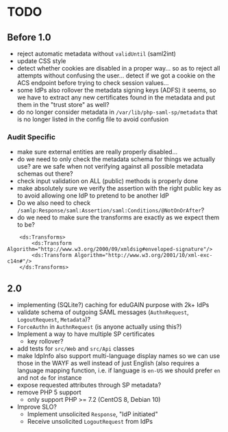 # TODO

## Before 1.0

- reject automatic metadata without `validUntil` (saml2int)
- update CSS style
- detect whether cookies are disabled in a proper way... so as to reject all
  attempts without confusing the user... detect if we got a cookie on the ACS
  endpoint before trying to check session values...
- some IdPs also rollover the metadata signing keys (ADFS) it seems, so we have
  to extract any new certificates found in the metadata and put them in the 
  "trust store" as well?
- do no longer consider metadata in `/var/lib/php-saml-sp/metadata` that is no 
  longer listed in the config file to avoid confusion

### Audit Specific

- make sure external entities are really properly disabled...
- do we need to only check the metadata schema for things we actually use? are
  we safe when not verifying against all possible metadata schemas out there?
- check input validation on ALL (public) methods is properly done
- make absolutely sure we verify the assertion with the right public key as to
  avoid allowing one IdP to pretend to be another IdP
- Do we also need to check `/samlp:Response/saml:Assertion/saml:Conditions/@NotOnOrAfter`?
- do we need to make sure the transforms are exactly as we expect them to be?

```
    <ds:Transforms>
        <ds:Transform Algorithm="http://www.w3.org/2000/09/xmldsig#enveloped-signature"/>
        <ds:Transform Algorithm="http://www.w3.org/2001/10/xml-exc-c14n#"/>
    </ds:Transforms>
```

## 2.0

- implementing (SQLite?) caching for eduGAIN purpose with 2k+ IdPs
- validate schema of outgoing SAML messages (`AuthnRequest`, `LogoutRequest`, `Metadata`)?
- `ForceAuthn` in `AuthnRequest` (is anyone actually using this?)
- Implement a way to have multiple SP certificates
  - key rollover?
- add tests for `src/Web` and `src/Api` classes
- make IdpInfo also support multi-language display names so we can use those
  in the WAYF as well instead of just English (also requires a language 
  mapping function, i.e. if language is `en-US` we should prefer `en` and not
  `de` for instance
- expose requested attributes through SP metadata?
- remove PHP 5 support
  - only support PHP >= 7.2 (CentOS 8, Debian 10)
- Improve SLO?
  - Implement unsolicited `Response`, "IdP initiated"
  - Receive unsolicited `LogoutRequest` from IdPs
